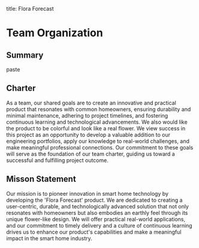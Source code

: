 
title: Flora Forecast  

# Team Organization  
## Summary  
paste  

## Charter  
As a team, our shared goals are to create an innovative and practical product that resonates with common homeowners, ensuring durability and minimal maintenance, adhering to project timelines, and fostering continuous learning and technological advancements. We also would like the product to be colorful and look like a real flower. We view success in this project as an opportunity to develop a valuable addition to our engineering portfolios, apply our knowledge to real-world challenges, and make meaningful professional connections. Our commitment to these goals will serve as the foundation of our team charter, guiding us toward a successful and fulfilling project outcome.
  

## Misson Statement  
Our mission is to pioneer innovation in smart home technology by developing the 'Flora Forecast' product. We are dedicated to creating a user-centric, durable, and technologically advanced solution that not only resonates with homeowners but also embodies an earthly feel through its unique flower-like design. We will offer practical real-world applications, and our commitment to timely delivery and a culture of continuous learning drives us to enhance our product's capabilities and make a meaningful impact in the smart home industry.



